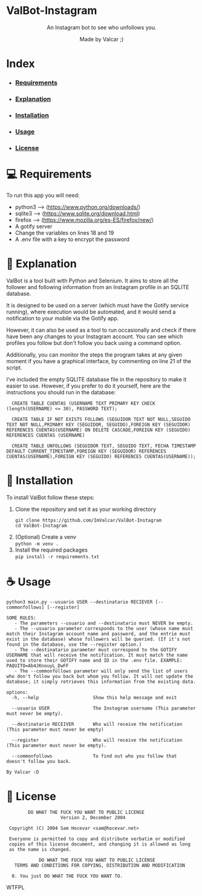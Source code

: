 # ValBot-Instagram
<div align="center">
  An Instagram bot to see who unfollows you.

  Made by Valcar ;)
</div>

# Index
* ### [Requirements](#-requirements)
* ### [Explanation](#-explanation)
* ### [Installation](#-installation)
* ### [Usage](#-usage)
* ### [License](#-license)

# 💻 Requirements
To run this app you will need:
  - python3 --> (https://www.python.org/downloads/)
  - sqlite3 --> (https://www.sqlite.org/download.html)
  - firefox --> (https://www.mozilla.org/es-ES/firefox/new/)
  - A gotify server
  - Change the variables on lines 18 and 19
  - A .env file with a key to encrypt the password


# 📖 Explanation
ValBot is a tool built with Python and Selenium. It aims to store all the follower and following information from an Instagram profile in an SQLITE database.

It is designed to be used on a server (which must have the Gotify service running), where execution would be automated, and it would send a notification to your mobile via the Gotify app.

However, it can also be used as a tool to run occasionally and check if there have been any changes to your Instagram account. You can see which profiles you follow but don't follow you back using a command option.

Additionally, you can monitor the steps the program takes at any given moment if you have a graphical interface, by commenting on line 21 of the script.

I’ve included the empty SQLITE database file in the repository to make it easier to use. However, if you prefer to do it yourself, here are the instructions you should run in the database:
```
  CREATE TABLE CUENTAS (USERNAME TEXT PRIMARY KEY CHECK (length(USERNAME) <= 30), PASSWORD TEXT);

  CREATE TABLE IF NOT EXISTS FOLLOWS (SEGUIDOR TEXT NOT NULL,SEGUIDO TEXT NOT NULL,PRIMARY KEY (SEGUIDOR, SEGUIDO),FOREIGN KEY (SEGUIDOR) REFERENCES CUENTAS(USERNAME) ON DELETE CASCADE,FOREIGN KEY (SEGUIDO) REFERENCES CUENTAS (USERNAME)
 
  CREATE TABLE UNFOLLOWS (SEGUIDOR TEXT, SEGUIDO TEXT, FECHA TIMESTAMP DEFAULT CURRENT_TIMESTAMP,FOREIGN KEY (SEGUIDOR) REFERENCES CUENTAS(USERNAME),FOREIGN KEY (SEGUIDO) REFERENCES CUENTAS(USERNAME));
```



# 🚀 Installation
To install ValBot follow these steps:
1. Clone the repository and set it as your working directory   
   ```
   git clone https://github.com/ImValcar/ValBot-Instagram
   cd ValBot-Instagram
   ```
2. (Optional) Create a venv  
   ```python -m venv .```
3. Install the required packages  
   ```pip install -r requirements.txt```

# ☕ Usage
```
python3 main.py --usuario USER --destinatario RECIEVER [--commonfollows] [--register]

SOME RULES:
   - The parameters --usuario and --destinatario must NEVER be empty.
   - The --usuario parameter corresponds to the user (whose name must match their Instagram account name and password, and the entrie must exist in the database) whose followers will be queried. (If it's not found in the database, use the --register option.)
   - The --destinatario parameter must correspond to the GOTIFY USERNAME that will receive the notification. It must match the name used to store their GOTIFY name and ID in the .env file. EXAMPLE: PAQUITO=Ab4JKnouyL_DwFF
   - The --commonfollows parameter will only send the list of users who don't follow you back but whom you follow. It will not update the database; it simply retrieves this information from the existing data.

options:
  -h, --help                    Show this help message and exit

  --usuario USER                The Instagram username (This parameter must never be empty).

  --destinatario RECEIVER       Who will receive the notification (This parameter must never be empty)

  --register                    Who will receive the notification (This parameter must never be empty).

  --commonfollows               To find out who you follow that doesn't follow you back.

By Valcar :D
```
# 📜 License
```
        DO WHAT THE FUCK YOU WANT TO PUBLIC LICENSE 
                    Version 2, December 2004 

 Copyright (C) 2004 Sam Hocevar <sam@hocevar.net> 

 Everyone is permitted to copy and distribute verbatim or modified 
 copies of this license document, and changing it is allowed as long 
 as the name is changed. 

            DO WHAT THE FUCK YOU WANT TO PUBLIC LICENSE 
   TERMS AND CONDITIONS FOR COPYING, DISTRIBUTION AND MODIFICATION 

  0. You just DO WHAT THE FUCK YOU WANT TO.
```
<a href="http://www.wtfpl.net/"><img
       src="http://www.wtfpl.net/wp-content/uploads/2012/12/wtfpl-badge-4.png"
       width="80" height="15" alt="WTFPL" /></a>
